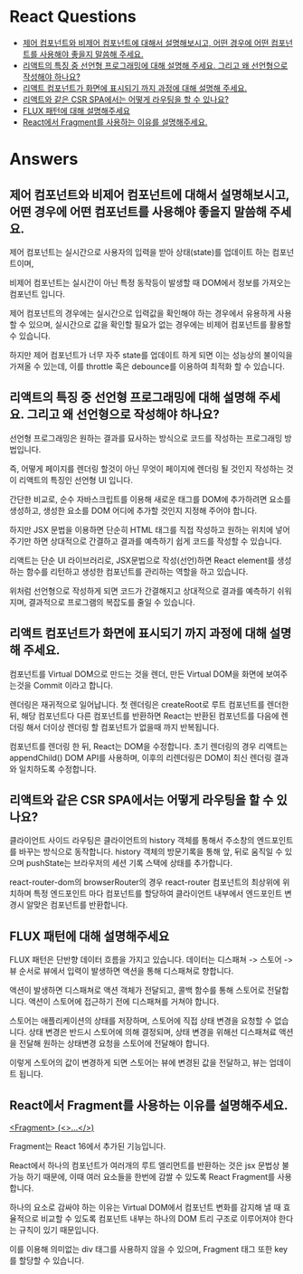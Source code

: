 # React Questions

- [제어 컴포넌트와 비제어 컴포넌트에 대해서 설명해보시고, 어떤 경우에 어떤 컴포넌트를 사용해야 좋을지 말씀해 주세요.](#제어-컴포넌트와-비제어-컴포넌트에-대해서-설명해보시고-어떤-경우에-어떤-컴포넌트를-사용해야-좋을지-말씀해-주세요)
- [리액트의 특징 중 선언형 프로그래밍에 대해 설명해 주세요. 그리고 왜 선언형으로 작성해야 하나요?](#리액트의-특징-중-선언형-프로그래밍에-대해-설명해-주세요-그리고-왜-선언형으로-작성해야-하나요)
- [리액트 컴포넌트가 화면에 표시되기 까지 과정에 대해 설명해 주세요.](#리액트-컴포넌트가-화면에-표시되기-까지-과정에-대해-설명해-주세요)
- [리액트와 같은 CSR SPA에서는 어떻게 라우팅을 할 수 있나요?](#리액트와-같은-csr-spa에서는-어떻게-라우팅을-할-수-있나요)
- [FLUX 패턴에 대해 설명해주세요](#flux-패턴에-대해-설명해주세요)
- [React에서 Fragment를 사용하는 이유를 설명해주세요.](#react에서-fragment를-사용하는-이유를-설명해주세요)

# Answers

## 제어 컴포넌트와 비제어 컴포넌트에 대해서 설명해보시고, 어떤 경우에 어떤 컴포넌트를 사용해야 좋을지 말씀해 주세요.

제어 컴포넌트는 실시간으로 사용자의 입력을 받아 상태(state)를 업데이트 하는 컴포넌트이며,

비제어 컴포넌트는 실시간이 아닌 특정 동작등이 발생할 때 DOM에서 정보를 가져오는 컴포넌트 입니다.

제어 컴포넌트의 경우에는 실시간으로 입력값을 확인해야 하는 경우에서 유용하게 사용할 수 있으며,
실시간으로 값을 확인할 필요가 없는 경우에는 비제어 컴포넌트를 활용할 수 있습니다.

하지만 제어 컴포넌트가 너무 자주 state를 업데이트 하게 되면 이는 성능상의 불이익을 가져올 수 있는데,
이를 throttle 혹은 debounce를 이용하여 최적화 할 수 있습니다.

## 리액트의 특징 중 선언형 프로그래밍에 대해 설명해 주세요. 그리고 왜 선언형으로 작성해야 하나요?

선언형 프로그래밍은 원하는 결과를 묘사하는 방식으로 코드를 작성하는 프로그래밍 방법입니다.

즉, 어떻게 페이지를 렌더링 할것이 아닌 무엇이 페이지에 렌더링 될 것인지 작성하는 것이
리액트의 특징인 선언형 UI 입니다.

간단한 비교로, 순수 자바스크립트를 이용해 새로운 태그를 DOM에 추가하려면
요소를 생성하고, 생성한 요소를 DOM 어디에 추가할 것인지 지정해 주어야 합니다.

하지만 JSX 문법을 이용하면 단순히 HTML 태그를 직접 작성하고 원하는 위치에 넣어주기만 하면
상대적으로 간결하고 결과를 예측하기 쉽게 코드를 작성할 수 있습니다.

리액트는 단순 UI 라이브러리로, JSX문법으로 작성(선언)하면 React element를 생성하는 함수를 리턴하고
생성한 컴포넌트를 관리하는 역할을 하고 있습니다.

위처럼 선언형으로 작성하게 되면 코드가 간결해지고 상대적으로 결과를 예측하기 쉬워지며, 결과적으로
프로그램의 복잡도를 줄일 수 있습니다.

## 리액트 컴포넌트가 화면에 표시되기 까지 과정에 대해 설명해 주세요.

컴포넌트를 Virtual DOM으로 만드는 것을 렌더, 만든 Virtual DOM을 화면에 보여주는것을 Commit 이라고 합니다.

렌더링은 재귀적으로 일어납니다. 첫 렌더링은 createRoot로 루트 컴포넌트를 렌더한 뒤, 해당 컴포넌트다 다른 컴포넌트를 반환하면 React는 반환된 컴포넌트를 다음에 렌더링 해서 더이상 렌더링 할 컴포넌트가 없을때 까지 반복됩니다.

컴포넌트를 렌더링 한 뒤, React는 DOM을 수정합니다.
초기 렌더링의 경우 리액트는 appendChild() DOM API를 사용하며, 이후의 리렌더링은 DOM이 최신 렌더링 결과와 일치하도록 수정합니다.

## 리액트와 같은 CSR SPA에서는 어떻게 라우팅을 할 수 있나요?

클라이언트 사이드 라우팅은 클라이언트의 history 객체를 통해서 주소창의 엔드포인트를 바꾸는 방식으로 동작합니다.
history 객체의 방문기록을 통해 앞, 뒤로 움직일 수 있으며 pushState는 브라우저의 세션 기록 스택에 상태를 추가합니다.

react-router-dom의 browserRouter의 경우 react-router 컴포넌트의 최상위에 위치하며
특정 엔드포인트 마다 컴포넌트를 할당하여 클라이언트 내부에서 엔드포인트 변경시 알맞은 컴포넌트를 반환합니다.

## FLUX 패턴에 대해 설명해주세요

FLUX 패턴은 단반향 데이터 흐름을 가지고 있습니다.
데이터는 디스패쳐 -> 스토어 -> 뷰 순서로 뷰에서 입력이 발생하면 액션을 통해 디스패쳐로 향합니다.

액션이 발생하면 디스패쳐로 액션 객체가 전달되고, 콜백 함수를 통해 스토어로 전달합니다.
액션이 스토어에 접근하기 전에 디스패쳐를 거쳐야 합니다.

스토어는 애플리케이션의 상태를 저장하며, 스토어에 직접 상태 변경을 요청할 수 없습니다.
상태 변경은 반드시 스토어에 의해 결정되며, 상태 변경을 위해선 디스패쳐료 액션을 전달해 원하는 상태변경 요청을 스토어에 전달해야 합니다.

이렇게 스토어의 값이 변경하게 되면 스토어는 뷰에 변경된 값을 전달하고, 뷰는 업데이트 됩니다.

## React에서 Fragment를 사용하는 이유를 설명해주세요.

[\<Fragment> (<>...</>)](https://react-ko.dev/reference/react/Fragment)

Fragment는 React 16에서 추가된 기능입니다.

React에서 하나의 컴포넌트가 여러개의 루트 엘리먼트를 반환하는 것은 jsx 문법상 불가능 하기 때문에,
이때 여러 요소들을 한번에 감쌀 수 있도록 React Fragment를 사용합니다.

하나의 요소로 감싸야 하는 이유는 Virtual DOM에서 컴포넌트 변화를 감지해 낼 때 효율적으로 비교할 수 있도록 컴포넌트 내부는 하나의 DOM 트리 구조로 이루어져야 한다는 규칙이 있기 때문입니다.

이를 이용해 의미없는 div 태그를 사용하지 않을 수 있으며, Fragment 태그 또한 key를 할당할 수 있습니다.
